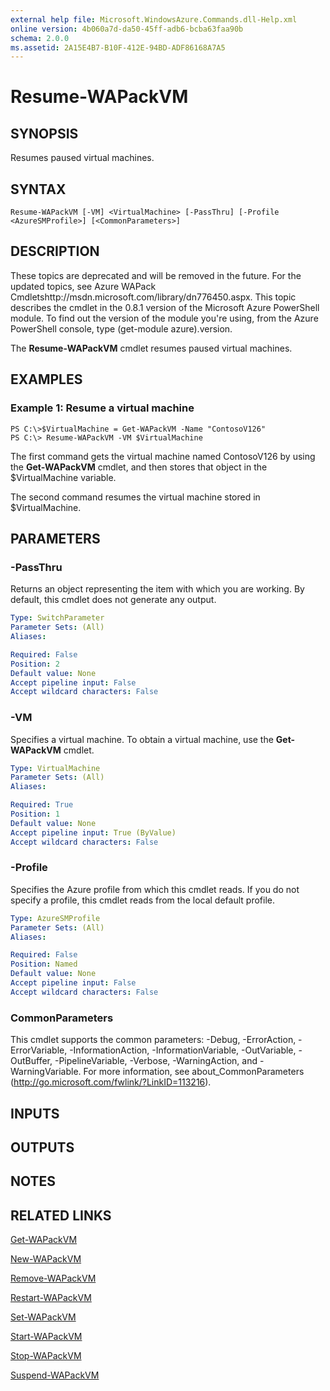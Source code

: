 ```yaml
---
external help file: Microsoft.WindowsAzure.Commands.dll-Help.xml
online version: 4b060a7d-da50-45ff-adb6-bcba63faa90b
schema: 2.0.0
ms.assetid: 2A15E4B7-B10F-412E-94BD-ADF86168A7A5
---
```


# Resume-WAPackVM

## SYNOPSIS
Resumes paused virtual machines.

## SYNTAX

```
Resume-WAPackVM [-VM] <VirtualMachine> [-PassThru] [-Profile <AzureSMProfile>] [<CommonParameters>]
```

## DESCRIPTION
These topics are deprecated and will be removed in the future.
For the updated topics, see  Azure WAPack Cmdletshttp://msdn.microsoft.com/library/dn776450.aspx.
This topic describes the cmdlet in the 0.8.1 version of the Microsoft Azure PowerShell module.
To find out the version of the module you're using, from the Azure PowerShell console, type (get-module azure).version.

The **Resume-WAPackVM** cmdlet resumes paused virtual machines.

## EXAMPLES

### Example 1: Resume a virtual machine
```
PS C:\>$VirtualMachine = Get-WAPackVM -Name "ContosoV126"
PS C:\> Resume-WAPackVM -VM $VirtualMachine
```

The first command gets the virtual machine named ContosoV126 by using the **Get-WAPackVM** cmdlet, and then stores that object in the $VirtualMachine variable.

The second command resumes the virtual machine stored in $VirtualMachine.

## PARAMETERS

### -PassThru
Returns an object representing the item with which you are working.
By default, this cmdlet does not generate any output.

```yaml
Type: SwitchParameter
Parameter Sets: (All)
Aliases: 

Required: False
Position: 2
Default value: None
Accept pipeline input: False
Accept wildcard characters: False
```

### -VM
Specifies a virtual machine.
To obtain a virtual machine, use the **Get-WAPackVM** cmdlet.

```yaml
Type: VirtualMachine
Parameter Sets: (All)
Aliases: 

Required: True
Position: 1
Default value: None
Accept pipeline input: True (ByValue)
Accept wildcard characters: False
```

### -Profile
Specifies the Azure profile from which this cmdlet reads.
If you do not specify a profile, this cmdlet reads from the local default profile.

```yaml
Type: AzureSMProfile
Parameter Sets: (All)
Aliases: 

Required: False
Position: Named
Default value: None
Accept pipeline input: False
Accept wildcard characters: False
```

### CommonParameters
This cmdlet supports the common parameters: -Debug, -ErrorAction, -ErrorVariable, -InformationAction, -InformationVariable, -OutVariable, -OutBuffer, -PipelineVariable, -Verbose, -WarningAction, and -WarningVariable. For more information, see about_CommonParameters (http://go.microsoft.com/fwlink/?LinkID=113216).

## INPUTS

## OUTPUTS

## NOTES

## RELATED LINKS

[Get-WAPackVM](.\Get-WAPackVM.md)

[New-WAPackVM](.\New-WAPackVM.md)

[Remove-WAPackVM](.\Remove-WAPackVM.md)

[Restart-WAPackVM](.\Restart-WAPackVM.md)

[Set-WAPackVM](.\Set-WAPackVM.md)

[Start-WAPackVM](.\Start-WAPackVM.md)

[Stop-WAPackVM](.\Stop-WAPackVM.md)

[Suspend-WAPackVM](.\Suspend-WAPackVM.md)


